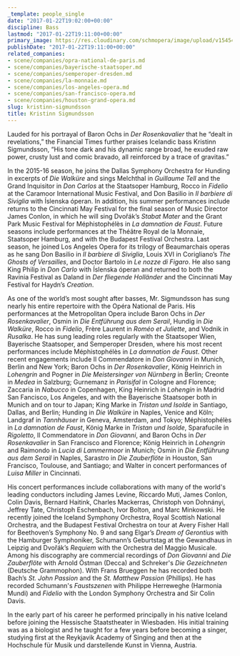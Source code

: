 ```yaml
---
_template: people_single
date: "2017-01-22T19:02:00+00:00"
discipline: Bass
lastmod: "2017-01-22T19:11:00+00:00"
primary_image: https://res.cloudinary.com/schmopera/image/upload/v1545409169/media/webhook-uploads/1485111837245/2017-01-22---Kristinn-Sigmundsson.jpg.jpg
publishDate: "2017-01-22T19:11:00+00:00"
related_companies:
- scene/companies/opra-national-de-paris.md
- scene/companies/bayerische-staatsoper.md
- scene/companies/semperoper-dresden.md
- scene/companies/la-monnaie.md
- scene/companies/los-angeles-opera.md
- scene/companies/san-francisco-opera.md
- scene/companies/houston-grand-opera.md
slug: kristinn-sigmundsson
title: Kristinn Sigmundsson
---
```


Lauded for his portrayal of Baron Ochs in *Der Rosenkavalier* that he “dealt in revelations,” the Financial Times further praises Icelandic bass Kristinn Sigmundsson, “His tone dark and his dynamic range broad, he exuded raw power, crusty lust and comic bravado, all reinforced by a trace of gravitas.” 

In the 2015-16 season, he joins the Dallas Symphony Orchestra for Hunding in excerpts of *Die Walküre* and sings Melchthal in *Guillaume Tell* and the Grand Inquisitor in *Don Carlos* at the Staatsoper Hamburg, Rocco in *Fidelio* at the Caramoor International Music Festival, and Don Basilio in *Il barbiere di Siviglia* with Íslenska óperan. In addition, his summer performances include returns to the Cincinnati May Festival for the final season of Music Director James Conlon, in which he will sing Dvořák’s *Stabat Mater* and the Grant Park Music Festival for Méphistophélès in *La damnation de Faust*. Future seasons include performances at the Théâtre Royal de la Monnaie, Staatsoper Hamburg, and with the Budapest Festival Orchestra. Last season, he joined Los Angeles Opera for its trilogy of Beaumarchais operas as he sang Don Basilio in *Il barbiere di Siviglia*, Louis XVI in Corigliano’s *The Ghosts of Versailles*, and Doctor Bartolo in *Le nozze di Figaro*. He also sang King Philip in *Don Carlo* with Íslenska óperan and returned to both the Ravinia Festival as Daland in *Der fliegende Holländer* and the Cincinnati May Festival for Haydn’s *Creation*. 

As one of the world’s most sought after basses, Mr. Sigmundsson has sung nearly his entire repertoire with the Opéra National de Paris. His performances at the Metropolitan Opera include Baron Ochs in *Der Rosenkavalier*, Osmin in *Die Entführung aus dem Serail*, Hundig in *Die Walküre*, Rocco in *Fidelio*, Frère Laurent in *Roméo et Juliette*, and Vodnik in *Rusalka*. He has sung leading roles regularly with the Staatsoper Wien, Bayerische Staatsoper, and Semperoper Dresden, where his most recent performances include Méphistophélès in *La damnation de Faust*. Other recent engagements include Il Commendatore in *Don Giovanni* in Munich, Berlin and New York; Baron Ochs in *Der Rosenkavalier*, König Heinrich in *Lohengrin* and Pogner in *Die Meistersinger von Nürnberg* in Berlin; Creonte in *Medea* in Salzburg; Gurnemanz in *Parisifal* in Cologne and Florence; Zaccaria in *Nabucco* in Copenhagen, King Heinrich in *Lohengin* in Madrid San Fancisco, Los Angeles, and with the Bayerische Staatsoper both in Munich and on tour to Japan; King Marke in *Tristan und Isolde* in Santiago, Dallas, and Berlin; Hunding in *Die Walküre* in Naples, Venice and Köln; Landgraf in *Tannhäuser* in Geneva, Amsterdam, and Tokyo; Méphistophélès in *La damnation de Faust*, König Marke in *Tristan und Isolde*, Sparafucile in *Rigoletto*, Il Commendatore in *Don Giovanni*, and Baron Ochs in *Der Rosenkavalier* in San Francisco and Florence; König Heinrich in *Lohengrin* and Raimondo in *Lucia di Lammermoor* in Munich; Osmin in *Die Entführung aus dem Serail* in Naples, Sarastro in *Die Zauberflöte* in Houston, San Francisco, Toulouse, and Santiago; and Walter in concert performances of *Luisa Miller* in Cincinnati.

His concert performances include collaborations with many of the world's leading conductors including James Levine, Riccardo Muti, James Conlon, Colin Davis, Bernard Haitink, Charles Mackerras, Christoph von Dohnányi, Jeffrey Tate, Christoph Eschenbach, Ivor Bolton, and Marc Minkowski. He recently joined the Iceland Symphony Orchestra, Royal Scottish National Orchestra, and the Budapest Festival Orchestra on tour at Avery Fisher Hall for Beethoven’s Symphony No. 9 and sang Elgar’s *Dream of Gerontius* with the Hamburger Symphoniker, Schumann’s Geburtstag at the Gewandhaus in Leipzig and Dvořák’s *Requiem* with the Orchestra del Maggio Musicale. Among his discography are commercial recordings of *Don Giovanni* and *Die Zauberflöte* with Arnold Östman (Decca) and Schreker's *Die Gezeichneten* (Deutsche Grammophon). With Frans Brueggen he has recorded both Bach’s *St. John Passion* and the *St. Matthew Passion* (Phillips). He has recorded Schumann's *Faustszenen* with Philippe Herreweghe (Harmonia Mundi) and *Fidelio* with the London Symphony Orchestra and Sir Colin Davis.

In the early part of his career he performed principally in his native Iceland before joining the Hessische Staatstheater in Wiesbaden. His initial training was as a biologist and he taught for a few years before becoming a singer, studying first at the Reykjavik Academy of Singing and then at the Hochschule für Musik und darstellende Kunst in Vienna, Austria.

